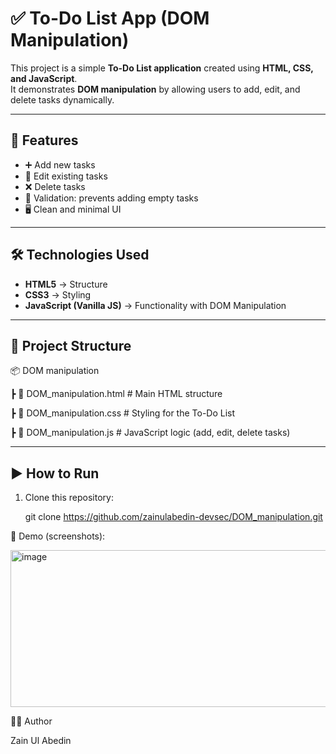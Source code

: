 # ✅ To-Do List App (DOM Manipulation)

This project is a simple **To-Do List application** created using **HTML, CSS, and JavaScript**.  
It demonstrates **DOM manipulation** by allowing users to add, edit, and delete tasks dynamically.

---

## 🚀 Features
- ➕ Add new tasks  
- 📝 Edit existing tasks  
- ❌ Delete tasks  
- 🚨 Validation: prevents adding empty tasks  
- 🖥️ Clean and minimal UI  

---

## 🛠️ Technologies Used
- **HTML5** → Structure  
- **CSS3** → Styling  
- **JavaScript (Vanilla JS)** → Functionality with DOM Manipulation  

---

## 📂 Project Structure

📦 DOM manipulation

┣ 📜 DOM_manipulation.html # Main HTML structure

┣ 📜 DOM_manipulation.css # Styling for the To-Do List

┣ 📜 DOM_manipulation.js # JavaScript logic (add, edit, delete tasks)

---

## ▶️ How to Run
1. Clone this repository:
   
   git clone https://github.com/zainulabedin-devsec/DOM_manipulation.git


📸 Demo (screenshots):

<img width="666" height="251" alt="image" src="https://github.com/user-attachments/assets/f07b9085-1a9e-433e-86de-d7b1d65c1512" />


👨‍💻 Author

Zain Ul Abedin

